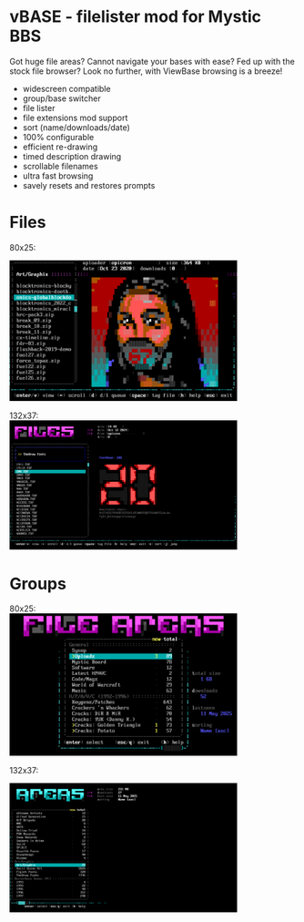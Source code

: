 # vBASE - filelister mod for Mystic BBS

Got huge file areas? Cannot navigate your bases with ease? Fed up with the stock file browser? Look no further, with ViewBase browsing is a breeze! 

* widescreen compatible
* group/base switcher
* file lister
* file extensions mod support
* sort (name/downloads/date)
* 100% configurable
* efficient re-drawing
* timed description drawing
* scrollable filenames
* ultra fast browsing
* savely resets and restores prompts

# Files

80x25:

<img src="screenshot - files 80x25.png" alt="80x25" width="400"/>

132x37:<br>
<img src="screenshot - files 132x37.png" alt="132x37" width="400"/>


# Groups

80x25:<br>
<img src="screenshot - groups 80x25.png" alt="80x25" width="400"/>

132x37:

<img src="screenshot - groups 132x37.png" alt="132x37" width="400"/>


